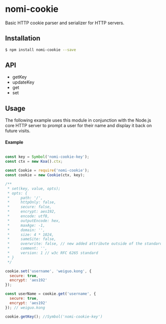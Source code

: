 # nomi-cookie

Basic HTTP cookie parser and serializer for HTTP servers.

## Installation

``` bash
$ npm install nomi-cookie --save
```

## API

- getKey
- updateKey
- get
- set

## Usage

The following example uses this module in conjunction with the Node.js core HTTP server
to prompt a user for their name and display it back on future visits.

#### Example

``` javascript

const key = Symbol('nomi-cookie-key');
const ctx = new Koa().ctx;

const Cookie = require('nomi-cookie');
const cookie = new Cookie(ctx, key); 

/**
 * set(key, value, opts);
 * opts: {
 *     path: '/',
 *     httpOnly: false,
 *     secure: false,
 *     encrypt: aes192,
 *     encode: utf8,
 *     outputEncode: hex, 
 *     maxAge: -1,
 *     domain: '',
 *     size: 4 * 1024,
 *     sameSite: false,
 *     overwrite: false, // new added attribute outside of the standard
 *     comment: '',
 *     version: 1 // w3c RFC 6265 standard
 * }
 */

cookie.set('username', 'weiguo.kong', {
  secure: true,
  encrypt: 'aes192'
});

const userName = cookie.get('username', {
  secure: true,
  encrypt: 'aes192'
}); // weiguo.kong

cookie.getKey(); //Symbol('nomi-cookie-key')

```


